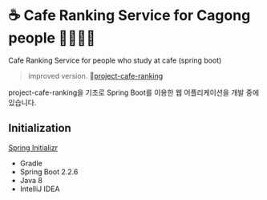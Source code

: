 # ☕ Cafe Ranking Service for Cagong people 👨‍💻👩‍💻

Cafe Ranking Service for people who study at cafe (spring boot)

> improved version. 🔗[project-cafe-ranking](https://github.com/hanbinleejoy/project-cafe-ranking)

project-cafe-ranking을 기초로 Spring Boot를 이용한 웹 어플리케이션을 개발 중에 있습니다.

## Initialization

[Spring Initializr](https://start.spring.io/)
- Gradle
- Spring Boot 2.2.6
- Java 8
- IntelliJ IDEA
